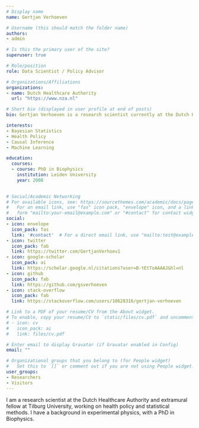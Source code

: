 ```yaml
---
# Display name
name: Gertjan Verhoeven

# Username (this should match the folder name)
authors:
- admin

# Is this the primary user of the site?
superuser: true

# Role/position
role: Data Scientist / Policy Advisor

# Organizations/Affiliations
organizations:
- name: Dutch Healthcare Authority
  url: "https://www.nza.nl"

# Short bio (displayed in user profile at end of posts)
bio: Gertjan Verhoeven is a research scientist currently at the Dutch Healthcare Authority, working on health policy and statistical methods. Follow me on [Twitter](https://twitter.com/GertjanVerhoev1) to receive updates on new blog posts. Statistics posts using R are featured on [R-Bloggers](https://www.r-bloggers.com).

interests:
- Bayesian Statistics
- Health Policy
- Causal Inference
- Machine Learning

education:
  courses:
  - course: PhD in Biophysics
    institution: Leiden University
    year: 2008
 

# Social/Academic Networking
# For available icons, see: https://sourcethemes.com/academic/docs/page-builder/#icons
#   For an email link, use "fas" icon pack, "envelope" icon, and a link in the
#   form "mailto:your-email@example.com" or "#contact" for contact widget.
social:
- icon: envelope
  icon_pack: fas
  link: '#contact'  # For a direct email link, use "mailto:test@example.org".
- icon: twitter
  icon_pack: fab
  link: https://twitter.com/GertjanVerhoev1
- icon: google-scholar
  icon_pack: ai
  link: https://scholar.google.nl/citations?user=B-tEtToAAAAJ&hl=nl
- icon: github
  icon_pack: fab
  link: https://github.com/gsverhoeven
- icon: stack-overflow
  icon_pack: fab
  link: https://stackoverflow.com/users/10628316/gertjan-verhoeven

# Link to a PDF of your resume/CV from the About widget.
# To enable, copy your resume/CV to `static/files/cv.pdf` and uncomment the lines below.
# - icon: cv
#   icon_pack: ai
#   link: files/cv.pdf

# Enter email to display Gravatar (if Gravatar enabled in Config)
email: ""

# Organizational groups that you belong to (for People widget)
#   Set this to `[]` or comment out if you are not using People widget.
user_groups:
- Researchers
- Visitors
---
```


I am a research scientist at the Dutch Healthcare Authority and extramural fellow at Tilburg University, working on health policy and statistical methods. 
I have a background in experimental physics, with a PhD in Biophysics.
